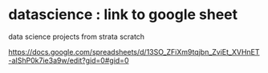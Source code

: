 # datascience : link to google sheet
data science projects from strata scratch 


https://docs.google.com/spreadsheets/d/13SO_ZFiXm9tqjbn_ZviEt_XVHnET-aIShP0k7ie3a9w/edit?gid=0#gid=0
